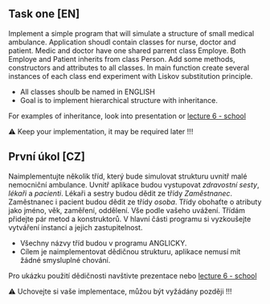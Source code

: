 ## Task one [EN]

Implement a simple program that will simulate a structure of small medical ambulance. 
Application shoudl contain classes for nurse, doctor and patient. Medic and doctor have one shared parrent class Employe. 
Both Employe and Patient inherits from class Person. Add some methods, constructors and attributes to all classes. 
In main function create several instances of each class end experiment with Liskov substitution principle.

* All classes shoulb be named in ENGLISH
* Goal is to implement hierarchical structure with inheritance.

For examples of inheritance, look into presentation or [lecture 6 - school](Lecture6/School)

:warning: Keep your implementation, it may be required later !!!

## První úkol [CZ]

Naimplementujte několik tříd, který bude simulovat strukturu uvnitř malé nemocniční ambulance. 
Uvnitř aplikace budou vystupovat *zdravostní sesty*, *lékaři* a *pacienti*. Lékaři a sestry budou dědit ze třídy *Zaměstnanec*. 
Zaměstnanec i pacient budou dědit ze třídy *osoba*. 
Třídy obohaťte o atributy jako jméno, věk, zaměření, oddělení. Vše podle vašeho uvážení. 
Třídám přidejte pár metod a konstruktorů. V hlavní části programu si vyzkoušejte vytváření instancí a jejich zastupitelnost.

* Všechny názvy tříd budou v programu ANGLICKY.
* Cílem je naimplementovat dědičnou strukturu, aplikace nemusí mít žádné smysluplné chování.

Pro ukázku použití dědičnosti navštivte prezentace nebo [lecture 6 - school](Lecture6/School)

:warning: Uchovejte si vaše implementace, můžou být vyžádány později !!!
